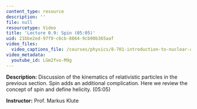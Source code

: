 ```yaml
---
content_type: resource
description: ''
file: null
resourcetype: Video
title: 'Lecture 0.9: Spin (05:05)'
uid: 21bbe2ed-97f0-c6cb-8864-9cb90b365aaf
video_files:
  video_captions_file: /courses/physics/8-701-introduction-to-nuclear-and-particle-physics-fall-2020/video-lectures/chapter-0.-introduction/lecture-0.9-spin-05-05/LGm2fvo-M9g.vtt
video_metadata:
  youtube_id: LGm2fvo-M9g
---
```


**Description:** Discussion of the kinematics of relativistic particles in the previous section. Spin adds an additional complication. Here we review the concept of spin and define helicity. (05:05)

**Instructor:** Prof. Markus Klute